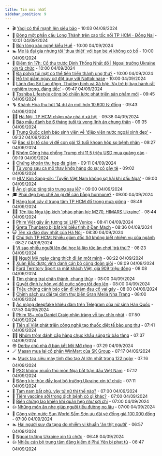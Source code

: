 ```yaml
---
title: Tim mới nhất
sidebar_position: 9
---
```


<!-- vnexpress-tin-moi-nhat:START -->
- 🎬 [Yagi có thể mạnh lên siêu bão](https://vnexpress.net/yagi-co-the-manh-len-sieu-bao-4788988.html) - 10:03 04/09/2024
- 🐎 [Đóng một phần cầu Long Thành trên cao tốc nối TP HCM - Đồng Nai](https://vnexpress.net/dong-mot-phan-cau-long-thanh-tren-cao-toc-noi-tp-hcm-dong-nai-4789009.html) - 10:01 04/09/2024
- 🦍 [Bún lòng xào nghệ kiểu Huế](https://vnexpress.net/bun-long-xao-nghe-kieu-hue-4788990.html) - 10:00 04/09/2024
- 🏊 [Mẹ là đại gia nhưng tôi &#39;thua thiệt&#39; với bạn bè vì không có bố](https://vnexpress.net/me-la-dai-gia-nhung-toi-thua-thiet-voi-ban-be-vi-khong-co-bo-4788970.html) - 10:00 04/09/2024
- 🎊 [Điểm tin 17h: Cổ thụ trước Dinh Thống Nhất đổ | Ngoại trưởng Ukraine xin từ chức](https://vnexpress.net/diem-tin-17h-co-thu-truoc-dinh-thong-nhat-do-ngoai-truong-ukraine-xin-tu-chuc-4789055.html) - 10:00 04/09/2024
- 🎃 [Đa polyp túi mật có thể tiến triển thành ung thư?](https://vnexpress.net/da-polyp-tui-mat-co-the-tien-trien-thanh-ung-thu-4788934.html) - 10:00 04/09/2024
- 🧰 [Hỗ trợ giảm nguy cơ đột quỵ với Nattokinase](https://vnexpress.net/ho-tro-giam-nguy-co-dot-quy-voi-nattokinase-4787931.html) - 10:00 04/09/2024
- 🔭 [Lãnh đạo Sở Lao động, Thương binh và Xã hội: &#39;Vụ trẻ bị bạo hành rất nghiêm trọng, đáng tiếc&#39;](https://vnexpress.net/lanh-dao-so-lao-dong-thuong-binh-va-xa-hoi-vu-tre-bi-bao-hanh-rat-nghiem-trong-dang-tiec-4788989.html) - 09:47 04/09/2024
- 🫶 [Toshiba Lifestyle công bố chiến lược phát triển sản phẩm mới](https://vnexpress.net/toshiba-lifestyle-cong-bo-chien-luoc-phat-trien-san-pham-moi-4788186.html) - 09:45 04/09/2024
- 🪜 [Khánh Hòa thu hút 14 dự án mới hơn 10.600 tỷ đồng](https://vnexpress.net/khanh-hoa-thu-hut-14-du-an-moi-hon-10-600-ty-dong-4789035.html) - 09:43 04/09/2024
- 👨‍🏫 [Hà Nội, TP HCM chậm xây nhà ở xã hội](https://vnexpress.net/ha-noi-tp-hcm-cham-xay-nha-o-xa-hoi-4788992.html) - 09:38 04/09/2024
- 🎊 [Bảo mẫu đánh bé 6 tháng tuổi tử vong lĩnh án chung thân](https://vnexpress.net/bao-mau-danh-be-6-thang-tuoi-tu-vong-linh-an-chung-than-4789027.html) - 09:35 04/09/2024
- 🎊 [Trung Quốc cảnh báo sinh viên về &#39;điệp viên nước ngoài xinh đẹp&#39;](https://vnexpress.net/trung-quoc-canh-bao-sinh-vien-ve-diep-vien-nuoc-ngoai-xinh-dep-4788987.html) - 09:32 04/09/2024
- 😺 [Bác sĩ bị tố cáo vì để con gái 13 tuổi khoan hộp sọ bệnh nhân](https://vnexpress.net/bac-si-bi-to-cao-vi-de-con-gai-13-tuoi-khoan-hop-so-benh-nhan-4789030.html) - 09:27 04/09/2024
- 🐘 [Nhóm Cộng hòa chống Trump chi 11,5 triệu USD mua quảng cáo](https://vnexpress.net/nhom-cong-hoa-chong-trump-chi-11-5-trieu-usd-mua-quang-cao-4788979.html) - 09:19 04/09/2024
- 🌁 [Chứng khoán thu hẹp đà giảm](https://vnexpress.net/chung-khoan-thu-hep-da-giam-4789024.html) - 09:11 04/09/2024
- 🐲 [Tử vong sau ca mổ thay khớp háng do sự cố gây tê](https://vnexpress.net/tu-vong-sau-ca-mo-thay-khop-hang-do-su-co-gay-te-4788946.html) - 09:02 04/09/2024
- 🤓 [HLV Kim Sang-sik: &#39;Tuyển Việt Nam không sợ hãi khi đấu Nga&#39;](https://vnexpress.net/hlv-kim-sang-sik-tuyen-viet-nam-khong-so-hai-khi-dau-nga-4788963.html) - 09:00 04/09/2024
- 💪 [Ăn gì giúp tăng tập trung sau lễ?](https://vnexpress.net/an-gi-giup-tang-tap-trung-sau-le-4788917.html) - 09:00 04/09/2024
- 🎓 [Phái đẹp hạn chế ăn gì để cân bằng hormone?](https://vnexpress.net/phai-dep-han-che-an-gi-de-can-bang-hormone-4788802.html) - 09:00 04/09/2024
- 🫣 [Hàng loạt cây ở trung tâm TP HCM đổ trong mưa giông](https://vnexpress.net/hang-loat-cay-o-trung-tam-tp-hcm-do-trong-mua-giong-4789010.html) - 08:49 04/09/2024
- 🧑‍💻 [Tên lửa Nga tập kích &#39;pháo phản lực M270, HIMARS Ukraine&#39;](https://vnexpress.net/ten-lua-nga-tap-kich-phao-phan-luc-m270-himars-ukraine-4788951.html) - 08:44 04/09/2024
- 🐲 [Phim Việt gây ấn tượng tại LHP Venice](https://vnexpress.net/phim-viet-gay-an-tuong-tai-lhp-venice-4788947.html) - 08:41 04/09/2024
- 🌝 [Greta Thunberg bị bắt khi biểu tình ở Đan Mạch](https://vnexpress.net/greta-thunberg-bi-bat-khi-bieu-tinh-o-dan-mach-4788961.html) - 08:36 04/09/2024
- 😺 [Tên xã đảo duy nhất của Hà Nội](https://vnexpress.net/ten-xa-dao-duy-nhat-cua-ha-noi-4788455.html) - 08:30 04/09/2024
- 🐎 [Chủ tịch TP HCM: Nhiều giám đốc Sở không biết nhiệm vụ của ngành](https://vnexpress.net/chu-tich-tp-hcm-nhieu-giam-doc-so-khong-biet-nhiem-vu-cua-nganh-4788918.html) - 08:27 04/09/2024
- 🎡 [Vì sao nhiều người lên đại học là lập tức ăn chơi &#39;trả thù&#39;?](https://vnexpress.net/vi-sao-nhieu-nguoi-len-dai-hoc-la-lap-tuc-an-choi-tra-thu-4788981.html) - 08:23 04/09/2024
- 👨‍🏫 [Người Mỹ ngày càng thích đi ăn một mình](https://vnexpress.net/nguoi-my-ngay-cang-thich-di-an-mot-minh-4788926.html) - 08:22 04/09/2024
- 🦆 [Xuân Bắc được vinh danh cán bộ công đoàn giỏi](https://vnexpress.net/xuan-bac-duoc-vinh-danh-can-bo-cong-doan-gioi-4788929.html) - 08:09 04/09/2024
- 🚦 [Ford Territory Sport ra mắt khách Việt, giá 909 triệu đồng](https://vnexpress.net/ford-territory-sport-ra-mat-khach-viet-gia-909-trieu-dong-4788883.html) - 08:08 04/09/2024
- 💫 [Tìm chàng trai chân thành, chung thủy](https://vnexpress.net/tim-chang-trai-chan-thanh-chung-thuy-4788756.html) - 08:00 04/09/2024
- 🎉 [Quyết định ly hôn vợ để cuộc sống tốt đẹp lên](https://vnexpress.net/quyet-dinh-ly-hon-vo-de-cuoc-song-tot-dep-len-4788795.html) - 08:00 04/09/2024
- 🌋 [Triệu chứng cảnh báo cần đi khám đau cổ vai gáy](https://vnexpress.net/trieu-chung-canh-bao-can-di-kham-dau-co-vai-gay-4788896.html) - 08:00 04/09/2024
- 🤖 [Chính sách ưu đãi tại dinh thự biển Gran Meliá Nha Trang](https://vnexpress.net/chinh-sach-uu-dai-tai-dinh-thu-bien-gran-melia-nha-trang-4787963.html) - 08:00 04/09/2024
- 🦏 [Ác mộng deepfake khiêu dâm trên Telegram của nữ sinh Hàn Quốc](https://vnexpress.net/ac-mong-deepfake-khieu-dam-tren-telegram-cua-nu-sinh-han-quoc-4788801.html) - 07:53 04/09/2024
- 🦩 [Phim 18+ của Daniel Craig nhận tràng vỗ tay chín phút](https://vnexpress.net/phim-18-cua-daniel-craig-nhan-trang-vo-tay-chin-phut-4788852.html) - 07:50 04/09/2024
- 👺 [Tiến sĩ Việt phát triển công nghệ tạo thuốc diệt tế bào ung thư](https://vnexpress.net/tien-si-viet-phat-trien-cong-nghe-tao-thuoc-diet-te-bao-ung-thu-4778234.html) - 07:41 04/09/2024
- 🧑‍🏫 [Nhóm trộm đánh cắp hàng chục khẩu súng từ bảo tàng](https://vnexpress.net/nhom-trom-danh-cap-hang-chuc-khau-sung-tu-bao-tang-4788857.html) - 07:37 04/09/2024
- 😎 [Derby chủ nhà ở bán kết Mỹ Mở rộng](https://vnexpress.net/derby-chu-nha-o-ban-ket-my-mo-rong-4788941.html) - 07:29 04/09/2024
- 🪄 [Masan mua lại cổ phần WinMart của SK Group](https://vnexpress.net/masan-mua-lai-co-phan-winmart-cua-sk-group-4788924.html) - 07:17 04/09/2024
- 🏊 [Musk tạo siêu máy tính đào tạo AI lớn nhất trong 122 ngày](https://vnexpress.net/musk-tao-sieu-may-tinh-dao-tao-ai-lon-nhat-trong-122-ngay-4788900.html) - 07:16 04/09/2024
- 💃 [PSG không muốn thủ môn Nga bắt trận đấu Việt Nam](https://vnexpress.net/psg-khong-muon-thu-mon-nga-bat-tran-dau-viet-nam-4788933.html) - 07:12 04/09/2024
- 🦆 [Động lực thúc đẩy loạt bộ trưởng Ukraine xin từ chức](https://vnexpress.net/dong-luc-thuc-day-loat-bo-truong-ukraine-xin-tu-chuc-4788741.html) - 07:11 04/09/2024
- 🎊 [Tam nam bất phú, vậy tứ nữ thì thế nào?](https://vnexpress.net/tam-nam-bat-phu-vay-tu-nu-thi-the-nao-4788809.html) - 07:00 04/09/2024
- 👺 [Tiêm vaccine sởi trong dịch bệnh có gì khác?](https://vnexpress.net/tiem-vaccine-soi-trong-dich-benh-co-gi-khac-4788909.html) - 07:00 04/09/2024
- 🎡 [Biến chứng lao khiến khí quản hẹp như sợi chỉ](https://vnexpress.net/bien-chung-lao-khien-khi-quan-hep-nhu-soi-chi-4788898.html) - 07:00 04/09/2024
- 👍 [Những món ăn nhẹ giúp người tiểu đường no lâu](https://vnexpress.net/nhung-mon-an-nhe-giup-nguoi-tieu-duong-no-lau-4788771.html) - 07:00 04/09/2024
- 🐎 [Công viên nước Sun World Sầm Sơn ưu đãi vé đồng giá 100.000 đồng](https://vnexpress.net/cong-vien-nuoc-sun-world-sam-son-uu-dai-ve-dong-gia-100-000-dong-4788763.html) - 07:00 04/09/2024
- 🏊 [Hai người suy đa tạng do nhiễm vi khuẩn &#39;ăn thịt người&#39;](https://vnexpress.net/hai-nguoi-suy-da-tang-do-nhiem-vi-khuan-an-thit-nguoi-4788897.html) - 06:57 04/09/2024
- 🦩 [Ngoại trưởng Ukraine xin từ chức](https://vnexpress.net/ngoai-truong-ukraine-xin-tu-chuc-4788925.html) - 06:48 04/09/2024
- 👍 [Nhiều cán bộ trung tâm đăng kiểm ở Phú Yên bị phạt tù](https://vnexpress.net/nhieu-can-bo-trung-tam-dang-kiem-o-phu-yen-bi-phat-tu-4788916.html) - 06:47 04/09/2024<!-- vnexpress-tin-moi-nhat:END -->
